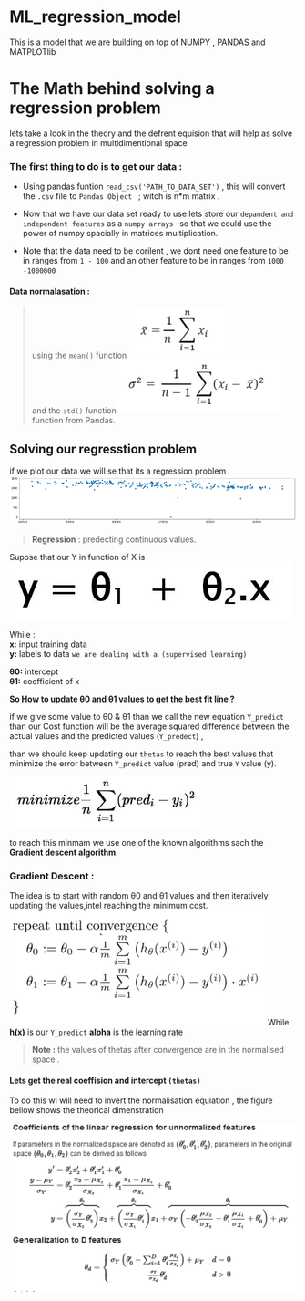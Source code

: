 # ML_regression_model
This is a model that we are building on top of NUMPY , PANDAS and  MATPLOTlib 


 # The Math behind solving a regression problem
 lets take a look in the theory and the defrent equision that will help as solve a regression problem in multidimentional space
### **The first thing to do is to get our data :**
* Using pandas funtion ``read_csv('PATH_TO_DATA_SET')`` , this will 
convert the ` .csv ` file to  `Pandas Object ` ; witch is n*m matrix . 
* Now that we have our data set ready to use lets store our `depandent and independent features` as a `numpy arrays ` so that we could use the power of numpy spacially in matrices multiplication.

* Note that the data need to be corilent , we dont need one feature to be in ranges from `1 - 100` and an other feature to be in ranges from  `1000 -1000000`

#### Data normalasation  : 

> using the `mean()` function <img src ="img/mean().png"> 
<br> and the `std()` function <img src ="img/standard deviation.png"> function from Pandas. 

## Solving our regresstion problem 
if we plot our data we will se that its a regression problem 
<img src="img/regression problem.png">



> **Regression** : predecting continuous values.

Supose that our Y in function of X is <img src="img/y(x).jpg">

While : <br>
**x:** input training data <br>
**y:** labels to data `we are dealing with a (supervised learning)`<br>


**θ0:** intercept<br>
**θ1:** coefficient of x<br>

**So How to update θ0 and θ1 values to get the best fit line ?**

if we give some value to θ0 & θ1 than we call the new equation `Y_predict` than our Cost function will be  the average squared difference between the actual values and the predicted values (`Y_predect`)  , 

than we should keep updating our `thetas` to reach the best values that minimize the error between `Y_predict` value (pred) and true `Y` value (y). 

<img src='img/LR-cost-function.jpg'>

to reach this minmam we use one of the known algorithms sach 
the **Gradient descent algorithm**.

### Gradient Descent : 
The idea is to start with random θ0 and θ1 values and then iteratively updating the values,intel reaching the minimum cost.
<img src='img/gradient_descent.png'>
While **h(x)** is our `Y_predict` 
**alpha** is the learning rate 

>**Note :** the values of thetas after convergence are in the normalised space .
#### Lets get the real coeffision and intercept `(thetas)`
To do this wi will need to invert the normalisation equiation , the figure bellow shows the theorical dimenstration 

<img src="img/unNormalisation.png"/>
